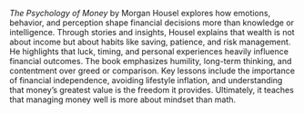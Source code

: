 *The Psychology of Money* by Morgan Housel explores how emotions, behavior, and perception shape financial decisions more than knowledge or intelligence. Through stories and insights, Housel explains that wealth is not about income but about habits like saving, patience, and risk management. He highlights that luck, timing, and personal experiences heavily influence financial outcomes. The book emphasizes humility, long-term thinking, and contentment over greed or comparison. Key lessons include the importance of financial independence, avoiding lifestyle inflation, and understanding that money’s greatest value is the freedom it provides. Ultimately, it teaches that managing money well is more about mindset than math.
